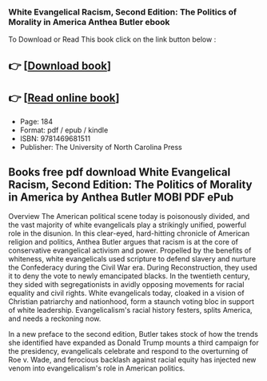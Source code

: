 ### White Evangelical Racism, Second Edition: The Politics of Morality in America Anthea Butler ebook

To Download or Read This book click on the link button below :

## 👉  [**[Download book](http://get-pdfs.com/download.php?group=book&from=github.com&id=720357&lnk=1081 "Download book")**]

## 👉  [**[Read online book](http://get-pdfs.com/download.php?group=book&from=github.com&id=720357&lnk=1081 "Read online book")**]


* Page: 184
* Format: pdf / epub / kindle
* ISBN: 9781469681511
* Publisher: The University of North Carolina Press



## Books free pdf download White Evangelical Racism, Second Edition: The Politics of Morality in America by Anthea Butler MOBI PDF ePub


Overview
The American political scene today is poisonously divided, and the vast majority of white evangelicals play a strikingly unified, powerful role in the disunion. In this clear-eyed, hard-hitting chronicle of American religion and politics, Anthea Butler argues that racism is at the core of conservative evangelical activism and power. Propelled by the benefits of whiteness, white evangelicals used scripture to defend slavery and nurture the Confederacy during the Civil War era. During Reconstruction, they used it to deny the vote to newly emancipated blacks. In the twentieth century, they sided with segregationists in avidly opposing movements for racial equality and civil rights. White evangelicals today, cloaked in a vision of Christian patriarchy and nationhood, form a staunch voting bloc in support of white leadership. Evangelicalism&#039;s racial history festers, splits America, and needs a reckoning now.
 
 In a new preface to the second edition, Butler takes stock of how the trends she identified have expanded as Donald Trump mounts a third campaign for the presidency, evangelicals celebrate and respond to the overturning of Roe v. Wade, and ferocious backlash against racial equity has injected new venom into evangelicalism&#039;s role in American politics.



